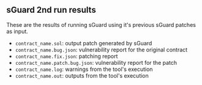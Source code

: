 ## sGuard 2nd run results
These are the results of running sGuard using it's previous sGuard patches as input.
- `contract_name.sol`: output patch generated by sGuard
- `contract_name.bug.json`: vulnerability report for the original contract
- `contract_name.fix.json`: patching report
- `contract_name.patch.bug.json`: vulnerability report for the patch
- `contract_name.log`: warnings from the tool's execution
- `contract_name.out`: outputs from the tool's execution